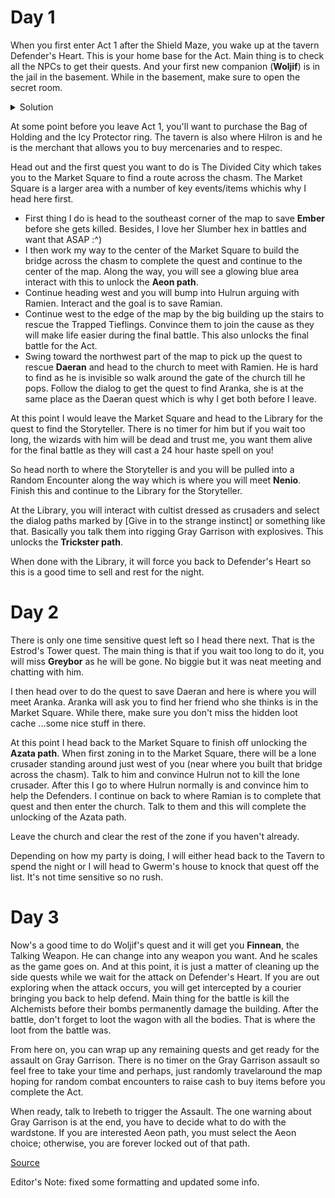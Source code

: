 # Day 1

When you first enter Act 1 after the Shield Maze, you wake up at the tavern Defender's Heart. This is your home base for the Act. Main thing is to check all the NPCs to get their quests. And your first new companion (**Woljif**) is in the jail in the basement.
While in the basement, make sure to open the secret room.

<details><summary>Solution</summary>
    Use the map, orient your view with the camera facing North (UP).
    Eastern lever is up.
    Southern lever is down
    Western lever is down.
    Push the button behind the shield on the Eastern wall by looting the shield then interacting with the button.
    Profit.
</details>

At some point before you leave Act 1, you'll want to purchase the Bag of Holding and the Icy Protector ring. The tavern is also where Hilron is and he is the merchant that allows you to buy mercenaries and to respec.

Head out and the first quest you want to do is The Divided City which takes you to the Market Square to find a route across the chasm. The Market Square is a larger area with a number of key events/items whichis why I head here first.

- First thing I do is head to the southeast corner of the map to save **Ember** before she gets killed. Besides, I love her Slumber hex in battles and want that ASAP :^)
- I then work my way to the center of the Market Square to build the bridge across the chasm to complete the quest and continue to the center of the map. Along the way, you will see a glowing blue area interact with this to unlock the **Aeon path**.
- Continue heading west and you will bump into Hulrun arguing with Ramien. Interact and the goal is to save Ramian.
- Continue west to the edge of the map by the big building up the stairs to rescue the Trapped Tieflings. Convince them to join the cause as they will make life easier during the final battle. This also unlocks the final battle for the Act.
- Swing toward the northwest part of the map to pick up the quest to rescue **Daeran** and head to the church to meet with Ramien. He is hard to find as he is invisible so walk around the gate of the church till he pops. Follow the dialog to get the quest to find Aranka, she is at the same place as the Daeran quest which is why I get both before I leave.

At this point I would leave the Market Square and head to the Library for the quest to find the Storyteller. There is no timer for him but if you wait too long, the wizards with him will be dead and trust me, you want them alive for the final battle as they will cast a 24 hour haste spell on you!

So head north to where the Storyteller is and you will be pulled into a Random Encounter along the way which is where you will meet **Nenio**. Finish this and continue to the Library for the Storyteller.

At the Library, you will interact with cultist dressed as crusaders and select the dialog paths marked by [Give in to the strange instinct] or something like that. Basically you talk them into rigging Gray Garrison with explosives. This unlocks the **Trickster path**.

When done with the Library, it will force you back to Defender's Heart so this is a good time to sell and rest for the night.

# Day 2

There is only one time sensitive quest left so I head there next. That is the Estrod's Tower quest. The main thing is that if you wait too long to do it, you will miss **Greybor** as he will be gone. No biggie but it was neat meeting and chatting with him.

I then head over to do the quest to save Daeran and here is where you will meet Aranka. Aranka will ask you to find her friend who she thinks is in the Market Square. While there, make sure you don't miss the hidden loot cache ...some nice stuff in there.

At this point I head back to the Market Square to finish off unlocking the **Azata path**. When first zoning in to the Market Square, there will be a lone crusader standing around just west of you (near where you built that bridge across the chasm). Talk to him and convince Hulrun not to kill the lone crusader. After this I go to where Hulrun normally is and convince him to help the Defenders. I continue on back to where Ramian is to complete that quest and then enter the church. Talk to them and this will complete the unlocking of the Azata path.

Leave the church and clear the rest of the zone if you haven't already.

Depending on how my party is doing, I will either head back to the Tavern to spend the night or I will head to Gwerm's house to knock that quest off the list. It's not time sensitive so no rush.

# Day 3

Now's a good time to do Woljif's quest and it will get you **Finnean**, the Talking Weapon. He can change into any weapon you want. And he scales as the game goes on. And at this point, it is just a matter of cleaning up the side quests while we wait for the attack on Defender's Heart. If you are out exploring when the attack occurs, you will get intercepted by a courier bringing you back to help defend. Main thing for the battle is kill the Alchemists before their bombs permanently damage the building. After the
battle, don't forget to loot the wagon with all the bodies. That is where the loot from the battle was.

From here on, you can wrap up any remaining quests and get ready for the assault on Gray Garrison. There is no timer on the Gray Garrison assault so feel free to take your time and perhaps, just randomly travelaround the map hoping for random combat encounters to raise cash to buy items before you complete the Act.

When ready, talk to Irebeth to trigger the Assault. The one warning about Gray Garrison is at the end, you have to decide what to do with the wardstone. If you are interested Aeon path, you must select the Aeon choice; otherwise, you are forever locked out of that path.

[Source](https://www.reddit.com/r/Pathfinder_Kingmaker/comments/pghsgm/spoilers_simplified_act_1_walkthrough_spoilers/)

Editor's Note: fixed some formatting and updated some info.
